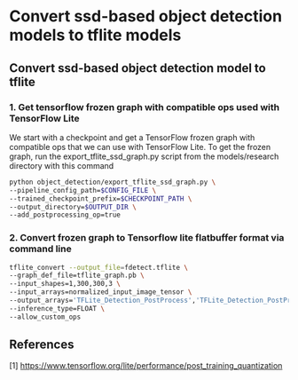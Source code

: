 # Convert ssd-based object detection models to tflite models



## Convert ssd-based object detection model to tflite

### 1. Get tensorflow frozen graph with compatible ops used with TensorFlow Lite
We start with a checkpoint and get a TensorFlow frozen graph with compatible ops that we can use with TensorFlow Lite. To get the frozen graph, run the export_tflite_ssd_graph.py script from the models/research directory with this command

```bash
python object_detection/export_tflite_ssd_graph.py \
--pipeline_config_path=$CONFIG_FILE \
--trained_checkpoint_prefix=$CHECKPOINT_PATH \
--output_directory=$OUTPUT_DIR \
--add_postprocessing_op=true
```

### 2. Convert frozen graph to Tensorflow lite flatbuffer format via command line

```bash
tflite_convert --output_file=fdetect.tflite \
--graph_def_file=tflite_graph.pb \
--input_shapes=1,300,300,3 \
--input_arrays=normalized_input_image_tensor \
--output_arrays='TFLite_Detection_PostProcess','TFLite_Detection_PostProcess:1','TFLite_Detection_PostProcess:2','TFLite_Detection_PostProcess:3' \
--inference_type=FLOAT \
--allow_custom_ops

```

## References
[1] https://www.tensorflow.org/lite/performance/post_training_quantization
